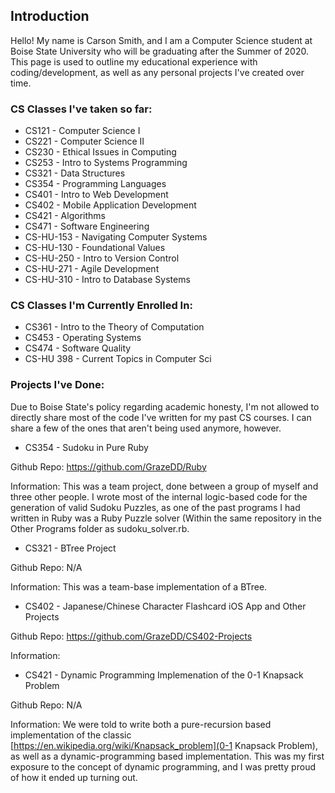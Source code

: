 ## Introduction

Hello! My name is Carson Smith, and I am a Computer Science student at Boise State University who will be graduating after the Summer of 2020. This page is used to outline my educational experience with coding/development, as well as any personal projects I've created over time.

### CS Classes I've taken so far:

* CS121 - Computer Science I
* CS221 - Computer Science II
* CS230 - Ethical Issues in Computing
* CS253 - Intro to Systems Programming
* CS321 - Data Structures
* CS354 - Programming Languages
* CS401 - Intro to Web Development
* CS402 - Mobile Application Development
* CS421 - Algorithms
* CS471 - Software Engineering
* CS-HU-153 - Navigating Computer Systems
* CS-HU-130 - Foundational Values
* CS-HU-250 - Intro to Version Control
* CS-HU-271 - Agile Development
* CS-HU-310 - Intro to Database Systems

### CS Classes I'm Currently Enrolled In:

* CS361 - Intro to the Theory of Computation
* CS453 - Operating Systems
* CS474 - Software Quality
* CS-HU 398 - Current Topics in Computer Sci

### Projects I've Done:

Due to Boise State's policy regarding academic honesty, I'm not allowed to directly share most of the code I've written for my past CS courses. I can share a few of the ones that aren't being used anymore, however. 

* CS354 - Sudoku in Pure Ruby

Github Repo: https://github.com/GrazeDD/Ruby

Information: This was a team project, done between a group of myself and three other people. I wrote most of the internal logic-based code for the generation of valid Sudoku Puzzles, as one of the past programs I had written in Ruby was a Ruby Puzzle solver (Within the same repository in the Other Programs folder as sudoku_solver.rb.

* CS321 - BTree Project

Github Repo: N/A

Information: This was a team-base implementation of a BTree. 

* CS402 - Japanese/Chinese Character Flashcard iOS App and Other Projects

Github Repo: https://github.com/GrazeDD/CS402-Projects

Information:

* CS421 - Dynamic Programming Implemenation of the 0-1 Knapsack Problem

Github Repo: N/A

Information: We were told to write both a pure-recursion based implementation of the classic [https://en.wikipedia.org/wiki/Knapsack_problem](0-1 Knapsack Problem), as well as a dynamic-programming based implementation. This was my first exposure to the concept of dynamic programming, and I was pretty proud of how it ended up turning out.
